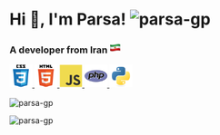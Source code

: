 # Hi 👋, I'm Parsa! <img src="https://komarev.com/ghpvc/?username=parsa-gp&label=Profile%20views&color=0e75b6&style=flat" alt="parsa-gp" />
### A developer from Iran <img src="flag-of-iran-emoji-ios.png" width="20" height="20" alt="Flag of Iran">

<p align="left">
 <a href="https://www.w3schools.com/css/" target="_blank" rel="noreferrer"> <img src="https://raw.githubusercontent.com/devicons/devicon/master/icons/css3/css3-original-wordmark.svg" alt="css3" width="40" height="40"/> </a>
 <a href="https://www.w3.org/html/" target="_blank" rel="noreferrer"> <img src="https://raw.githubusercontent.com/devicons/devicon/master/icons/html5/html5-original-wordmark.svg" alt="html5" width="40" height="40"/> </a>
 <a href="https://developer.mozilla.org/en-US/docs/Web/JavaScript" target="_blank" rel="noreferrer"> <img src="https://raw.githubusercontent.com/devicons/devicon/master/icons/javascript/javascript-original.svg" alt="javascript" width="40" height="40"/> </a>
 <a href="https://www.php.net" target="_blank" rel="noreferrer"> <img src="https://raw.githubusercontent.com/devicons/devicon/master/icons/php/php-original.svg" alt="php" width="40" height="40"/> </a>
 <a href="https://www.python.org" target="_blank" rel="noreferrer"> <img src="https://raw.githubusercontent.com/devicons/devicon/master/icons/python/python-original.svg" alt="python" width="40" height="40"/> </a>
</p>

<p><img align="center" src="https://github-readme-streak-stats.herokuapp.com/?user=parsa-gp&" alt="parsa-gp" /></p>
<p><img align="left" src="https://github-readme-stats.vercel.app/api/top-langs?username=parsa-gp&show_icons=true&locale=en&layout=compact" alt="parsa-gp" /></p>
